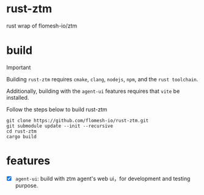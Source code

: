 # rust-ztm
rust wrap of flomesh-io/ztm


# build

> [!IMPORTANT]
>
> Building `rust-ztm` requires `cmake`, `clang`, `nodejs`, `npm`, and the `rust toolchain`.
>
> Additionally, building with the `agent-ui` features requires that `vite` be installed.

Follow the steps below to build rust-ztm

```shell
git clone https://github.com/flomesh-io/rust-ztm.git
git submodule update --init --recursive
cd rust-ztm
cargo build
```

# features
- [x] `agent-ui`: build with ztm agent's web ui，for development and testing purpose.
